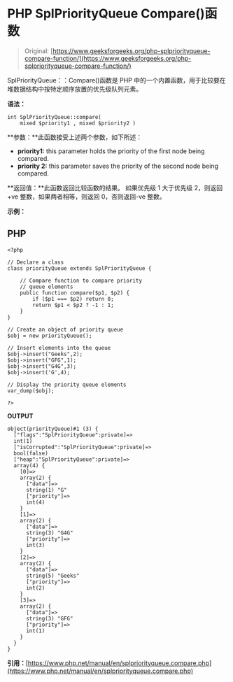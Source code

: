 # PHP SplPriorityQueue Compare()函数

> Original: [https://www.geeksforgeeks.org/php-splpriorityqueue-compare-function/](https://www.geeksforgeeks.org/php-splpriorityqueue-compare-function/)

SplPriorityQueue：：Compare()函数是 PHP 中的一个内置函数，用于比较要在堆数据结构中按特定顺序放置的优先级队列元素。

**语法：**

```
int SplPriorityQueue::compare( 
    mixed $priority1 , mixed $priority2 )
```

**参数：**此函数接受上述两个参数，如下所述：

*   **priority1:** this parameter holds the priority of the first node being compared.
*   **priority 2:** this parameter saves the priority of the second node being compared.

**返回值：**此函数返回比较函数的结果。 如果优先级 1 大于优先级 2，则返回+ve 整数，如果两者相等，则返回 0，否则返回-ve 整数。

**示例：**

## PHP

```
<?php

// Declare a class
class priorityQueue extends SplPriorityQueue {

    // Compare function to compare priority
    // queue elements
    public function compare($p1, $p2) {
        if ($p1 === $p2) return 0;
        return $p1 < $p2 ? -1 : 1;
    }
}

// Create an object of priority queue
$obj = new priorityQueue();

// Insert elements into the queue
$obj->insert("Geeks",2);
$obj->insert("GFG",1);
$obj->insert("G4G",3);
$obj->insert('G',4);

// Display the priority queue elements
var_dump($obj);

?>
```

**OUTPUT**

```
object(priorityQueue)#1 (3) {
  ["flags":"SplPriorityQueue":private]=>
  int(1)
  ["isCorrupted":"SplPriorityQueue":private]=>
  bool(false)
  ["heap":"SplPriorityQueue":private]=>
  array(4) {
    [0]=>
    array(2) {
      ["data"]=>
      string(1) "G"
      ["priority"]=>
      int(4)
    }
    [1]=>
    array(2) {
      ["data"]=>
      string(3) "G4G"
      ["priority"]=>
      int(3)
    }
    [2]=>
    array(2) {
      ["data"]=>
      string(5) "Geeks"
      ["priority"]=>
      int(2)
    }
    [3]=>
    array(2) {
      ["data"]=>
      string(3) "GFG"
      ["priority"]=>
      int(1)
    }
  }
}
```

**引用：**[https://www.php.net/manual/en/splpriorityqueue.compare.php](https://www.php.net/manual/en/splpriorityqueue.compare.php)